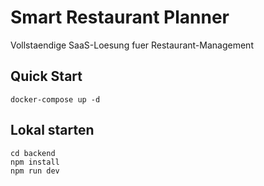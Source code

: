 # Smart Restaurant Planner

Vollstaendige SaaS-Loesung fuer Restaurant-Management

## Quick Start

```
docker-compose up -d
```

## Lokal starten

```
cd backend
npm install
npm run dev
```
